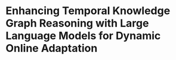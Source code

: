 # Enhancing Temporal Knowledge Graph Reasoning with Large Language Models for Dynamic Online Adaptation
